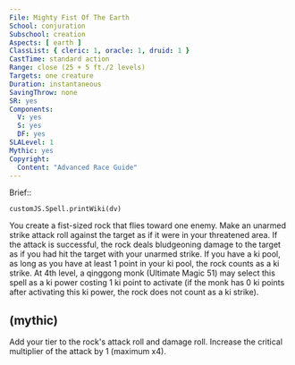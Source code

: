 ```yaml
---
File: Mighty Fist Of The Earth
School: conjuration
Subschool: creation
Aspects: [ earth ]
ClassList: { cleric: 1, oracle: 1, druid: 1 }
CastTime: standard action
Range: close (25 + 5 ft./2 levels)
Targets: one creature
Duration: instantaneous
SavingThrow: none
SR: yes
Components:
  V: yes
  S: yes
  DF: yes
SLALevel: 1
Mythic: yes
Copyright:
  Content: "Advanced Race Guide"
---
```

Brief:: 

```dataviewjs
customJS.Spell.printWiki(dv)
```

You create a fist-sized rock that flies toward one enemy. Make an unarmed strike attack roll against the target as if it were in your threatened area. If the attack is successful, the rock deals bludgeoning damage to the target as if you had hit the target with your unarmed strike. If you have a ki pool, as long as you have at least 1 point in your ki pool, the rock counts as a ki strike.  At 4th level, a qinggong monk (Ultimate Magic 51) may select this spell as a ki power costing 1 ki point to activate (if the monk has 0 ki points after activating this ki power, the rock does not count as a ki strike).


## (mythic)

Add your tier to the rock's attack roll and damage roll. Increase the critical multiplier of the attack by 1 (maximum x4).
